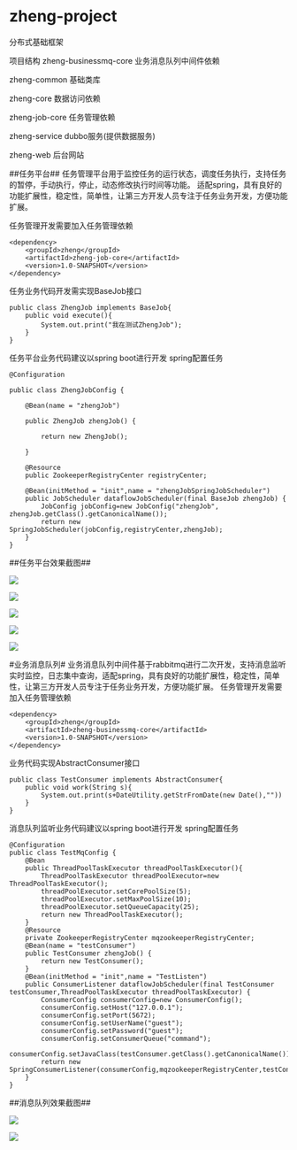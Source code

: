 # zheng-project
分布式基础框架

项目结构
zheng-businessmq-core  业务消息队列中间件依赖

zheng-common    基础类库

zheng-core      数据访问依赖

zheng-job-core  任务管理依赖

zheng-service   dubbo服务(提供数据服务)

zheng-web       后台网站

##任务平台##
任务管理平台用于监控任务的运行状态，调度任务执行，支持任务的暂停，手动执行，停止，动态修改执行时间等功能。
适配spring，具有良好的功能扩展性，稳定性，简单性，让第三方开发人员专注于任务业务开发，方便功能扩展。

任务管理开发需要加入任务管理依赖
```
<dependency>
    <groupId>zheng</groupId>
    <artifactId>zheng-job-core</artifactId>
    <version>1.0-SNAPSHOT</version>
</dependency>
```

任务业务代码开发需实现BaseJob接口

```
public class ZhengJob implements BaseJob{
	public void execute(){
		System.out.print("我在测试ZhengJob");
	}
}
```

任务平台业务代码建议以spring boot进行开发
spring配置任务
```
@Configuration

public class ZhengJobConfig {

    @Bean(name = "zhengJob")

    public ZhengJob zhengJob() {

        return new ZhengJob();

    }

    @Resource
    public ZookeeperRegistryCenter registryCenter;

    @Bean(initMethod = "init",name = "zhengJobSpringJobScheduler")
    public JobScheduler dataflowJobScheduler(final BaseJob zhengJob) {
        JobConfig jobConfig=new JobConfig("zhengJob", zhengJob.getClass().getCanonicalName());
        return new SpringJobScheduler(jobConfig,registryCenter,zhengJob);
    }
}
```
##任务平台效果截图##

<p>
    <img src="https://github.com/zwc00zwc/zheng-project/blob/master/doc/4.png" style="float:none;"/>
</p>
<p>
    <img src="https://github.com/zwc00zwc/zheng-project/blob/master/doc/1.png" style="float:none;"/>
</p>
<p>
    <img src="https://github.com/zwc00zwc/zheng-project/blob/master/doc/2.png" style="float:none;"/>
</p>
<p>
    <img src="https://github.com/zwc00zwc/zheng-project/blob/master/doc/3.png" style="float:none;"/>
</p>
<p>
    <img src="https://github.com/zwc00zwc/zheng-project/blob/master/doc/5.png" style="float:none;"/>
</p>


#业务消息队列#
业务消息队列中间件基于rabbitmq进行二次开发，支持消息监听实时监控，日志集中查询，适配spring，具有良好的功能扩展性，稳定性，简单性，让第三方开发人员专注于任务业务开发，方便功能扩展。
任务管理开发需要加入任务管理依赖
```
<dependency>
    <groupId>zheng</groupId>
    <artifactId>zheng-businessmq-core</artifactId>
    <version>1.0-SNAPSHOT</version>
</dependency>
```

业务代码实现AbstractConsumer接口
```
public class TestConsumer implements AbstractConsumer{
    public void work(String s){
        System.out.print(s+DateUtility.getStrFromDate(new Date(),""))
    }
}
```

消息队列监听业务代码建议以spring boot进行开发
spring配置任务
```
@Configuration
public class TestMqConfig {
    @Bean
    public ThreadPoolTaskExecutor threadPoolTaskExecutor(){
        ThreadPoolTaskExecutor threadPoolExecutor=new ThreadPoolTaskExecutor();
        threadPoolExecutor.setCorePoolSize(5);
        threadPoolExecutor.setMaxPoolSize(10);
        threadPoolExecutor.setQueueCapacity(25);
        return new ThreadPoolTaskExecutor();
    }
    @Resource
    private ZookeeperRegistryCenter mqzookeeperRegistryCenter;
    @Bean(name = "testConsumer")
    public TestConsumer zhengJob() {
        return new TestConsumer();
    }
    @Bean(initMethod = "init",name = "TestListen")
    public ConsumerListener dataflowJobScheduler(final TestConsumer testConsumer,ThreadPoolTaskExecutor threadPoolTaskExecutor) {
        ConsumerConfig consumerConfig=new ConsumerConfig();
        consumerConfig.setHost("127.0.0.1");
        consumerConfig.setPort(5672);
        consumerConfig.setUserName("guest");
        consumerConfig.setPassword("guest");
        consumerConfig.setConsumerQueue("command");
        consumerConfig.setJavaClass(testConsumer.getClass().getCanonicalName());
        return new SpringConsumerListener(consumerConfig,mqzookeeperRegistryCenter,testConsumer,threadPoolTaskExecutor);
    }    
}
```

##消息队列效果截图##

<p>
    <img src="https://github.com/zwc00zwc/zheng-project/blob/master/doc/6.png" style="float:none;"/>
</p>
<p>
    <img src="https://github.com/zwc00zwc/zheng-project/blob/master/doc/7.png" style="float:none;"/>
</p>